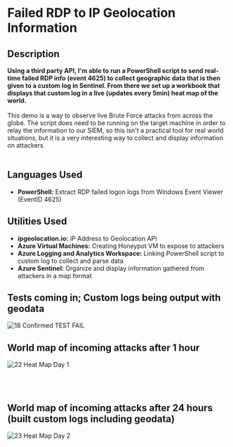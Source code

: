 <h1>Failed RDP to IP Geolocation Information</h1>

<h2>Description</h2>
<b> Using a third party API, I'm able to run a PowerShell script to send real-time failed RDP info (event 4625) to collect geographic data that is then given to a custom log in Sentinel. From there we set up a workbook that displays that custom log in a live (updates every 5min) heat map of the world.
</b>
<br />
<br />
This demo is a way to observe live Brute Force attacks from across the globe. The script does need to be running on the target machine in order to relay the information to our SIEM, so this isn't a practical tool for real world situations, but it is a very interesting way to collect and display information on attackers. 

<br />
<br />


<h2>Languages Used</h2>

- <b>PowerShell:</b> Extract RDP failed logon logs from Windows Event Viewer (EventID 4625)

<h2>Utilities Used</h2>

- <b>ipgeolocation.io:</b> IP Address to Geolocation API
- <b>Azure Virtual Machines:</b> Creating Honeypot VM to expose to attackers
- <b>Azure Logging and Analytics Workspace:</b> Linking PowerShell script to custom log to collect and parse data
- <b>Azure Sentinel:</b> Organize and display information gathered from attackers in a map format

<h2>Tests coming in; Custom logs being output with geodata</h2>

![18 Confirmed TEST FAIL](https://github.com/Cody-Rochester/Cybersecurity/assets/107632714/c18a1b0f-2d53-4729-b67a-72dd848ef276)


<h2>World map of incoming attacks after 1 hour</h2>

![22 Heat Map Day 1](https://github.com/Cody-Rochester/Cybersecurity/assets/107632714/bf3cf66c-d528-47de-8511-cf5585a39889)

<br />
<br />
<h2>World map of incoming attacks after 24 hours (built custom logs including geodata)</h2>

![23 Heat Map Day 2](https://github.com/Cody-Rochester/Cybersecurity/assets/107632714/4af779ba-edb5-415b-a7a9-f0fbe4838411)



<!--
 ```diff
- text in red
+ text in green
! text in orange
# text in gray
@@ text in purple (and bold)@@
```
--!>
